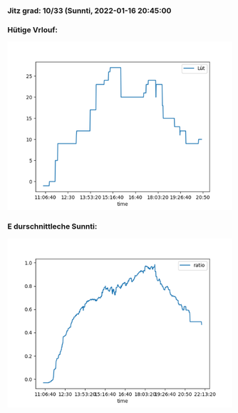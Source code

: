 ### Jitz grad: 10/33 (Sunnti, 2022-01-16 20:45:00

### Hütige Vrlouf:
![Graph](Today.png)

### E durschnittleche Sunnti:
![Graph](Sunnti.png)